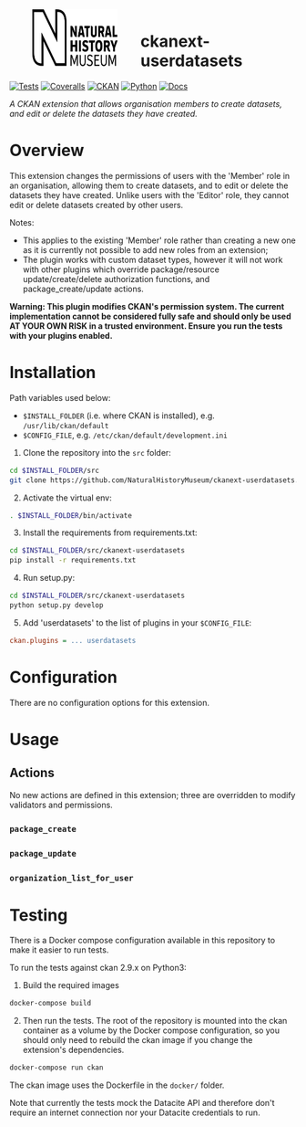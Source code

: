 <!--header-start-->
<img src=".github/nhm-logo.svg" align="left" width="150px" height="100px" hspace="40"/>

# ckanext-userdatasets

[![Tests](https://img.shields.io/github/workflow/status/NaturalHistoryMuseum/ckanext-userdatasets/Tests?style=flat-square)](https://github.com/NaturalHistoryMuseum/ckanext-userdatasets/actions/workflows/main.yml)
[![Coveralls](https://img.shields.io/coveralls/github/NaturalHistoryMuseum/ckanext-userdatasets/main?style=flat-square)](https://coveralls.io/github/NaturalHistoryMuseum/ckanext-userdatasets)
[![CKAN](https://img.shields.io/badge/ckan-2.9.1-orange.svg?style=flat-square)](https://github.com/ckan/ckan)
[![Python](https://img.shields.io/badge/python-3.6%20%7C%203.7%20%7C%203.8-blue.svg?style=flat-square)](https://www.python.org/)
[![Docs](https://img.shields.io/readthedocs/ckanext-userdatasets?style=flat-square)](https://ckanext-userdatasets.readthedocs.io)

_A CKAN extension that allows organisation members to create datasets, and edit or delete the datasets they have created._

<!--header-end-->

# Overview

<!--overview-start-->
This extension changes the permissions of users with the 'Member' role in an organisation, allowing them to create
datasets, and to edit or delete the datasets they have created. Unlike users with the 'Editor' role, they cannot
edit or delete datasets created by other users.

Notes:
- This applies to the existing 'Member' role rather than creating a new one as it is currently not possible to add
  new roles from an extension;
- The plugin works with custom dataset types, however it will not work with other plugins which override
  package/resource update/create/delete authorization functions, and package_create/update actions.

**Warning: This plugin modifies CKAN's permission system. The current implementation cannot be considered fully
 safe and should only be used AT YOUR OWN RISK in a trusted environment. Ensure you run the tests with your plugins
 enabled.**

<!--overview-end-->

# Installation

<!--installation-start-->
Path variables used below:
- `$INSTALL_FOLDER` (i.e. where CKAN is installed), e.g. `/usr/lib/ckan/default`
- `$CONFIG_FILE`, e.g. `/etc/ckan/default/development.ini`

1. Clone the repository into the `src` folder:

  ```bash
  cd $INSTALL_FOLDER/src
  git clone https://github.com/NaturalHistoryMuseum/ckanext-userdatasets.git
  ```

2. Activate the virtual env:

  ```bash
  . $INSTALL_FOLDER/bin/activate
  ```

3. Install the requirements from requirements.txt:

  ```bash
  cd $INSTALL_FOLDER/src/ckanext-userdatasets
  pip install -r requirements.txt
  ```

4. Run setup.py:

  ```bash
  cd $INSTALL_FOLDER/src/ckanext-userdatasets
  python setup.py develop
  ```

5. Add 'userdatasets' to the list of plugins in your `$CONFIG_FILE`:

  ```ini
  ckan.plugins = ... userdatasets
  ```

<!--installation-end-->

# Configuration

<!--configuration-start-->
There are no configuration options for this extension.

<!--configuration-end-->

# Usage

<!--usage-start-->
## Actions

No new actions are defined in this extension; three are overridden to modify validators and permissions.

### `package_create`

### `package_update`

### `organization_list_for_user`

<!--usage-end-->

# Testing

<!--testing-start-->
There is a Docker compose configuration available in this repository to make it easier to run tests.

To run the tests against ckan 2.9.x on Python3:

1. Build the required images
```bash
docker-compose build
```

2. Then run the tests.
   The root of the repository is mounted into the ckan container as a volume by the Docker compose
   configuration, so you should only need to rebuild the ckan image if you change the extension's
   dependencies.
```bash
docker-compose run ckan
```

The ckan image uses the Dockerfile in the `docker/` folder.

Note that currently the tests mock the Datacite API and therefore don't require an internet
connection nor your Datacite credentials to run.

<!--testing-end-->
